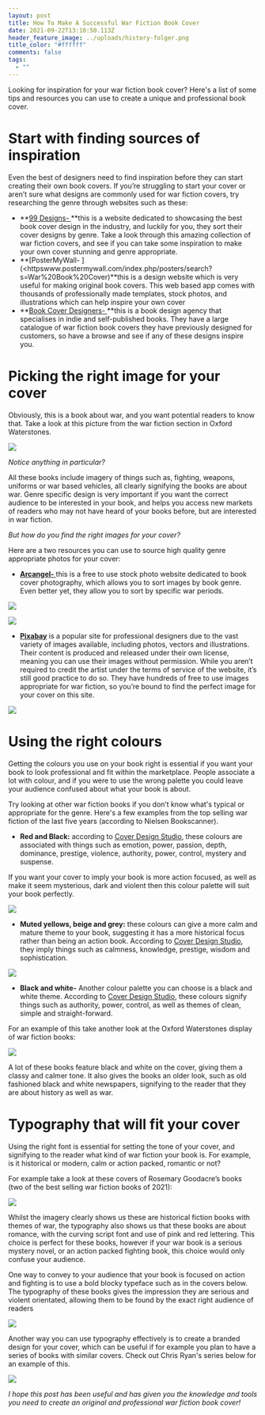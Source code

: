 ```yaml
---
layout: post
title: How To Make A Successful War Fiction Book Cover
date: 2021-09-22T13:10:50.113Z
header_feature_image: ../uploads/history-folger.png
title_color: "#ffffff"
comments: false
tags:
  - ""
---
```

<!--StartFragment-->

Looking for inspiration for your war fiction book cover? Here's a list of some tips and resources you can use to create a unique and professional book cover.



# Start with finding sources of inspiration

Even the best of designers need to find inspiration before they can start creating their own book covers. If you’re struggling to start your cover or aren’t sure what designs are commonly used for war fiction covers, try researching the genre through websites such as these:

* **[99 Designs- ](https://99designs.co.uk/inspiration/book-covers/war)**this is a website dedicated to showcasing the best book cover design in the industry, and luckily for you, they sort their cover designs by genre. Take a look through this amazing collection of war fiction covers, and see if you can take some inspiration to make your own cover stunning and genre appropriate. 
* **[PosterMyWall- ](<httpswww.postermywall.com/index.php/posters/search?s=War%20Book%20Cover)**this is a design website which is very useful for making original book covers. This web based app comes with thousands of professionally made templates, stock photos, and illustrations which can help inspire your own cover
* **[Book Cover Designers- ](https://thebookcoverdesigners.com/war-book-cover-designs/)**this is a book design agency that specialises in indie and self-published books. They have a large catalogue of war fiction book covers they have previously designed for customers, so have a browse and see if any of these designs inspire you.

# Picking the right image for your cover

Obviously, this is a book about war, and you want potential readers to know that. Take a look at this picture from the war fiction section in Oxford Waterstones. 

![](../uploads/war6.jpg)

*Notice anything in particular?* 

All these books include imagery of things such as, fighting, weapons, uniforms or war based vehicles, all clearly signifying the books are about war. Genre specific design is very important if you want the correct audience to be interested in your book, and helps you access new markets of readers who may not have heard of your books before, but are interested in war fiction.

*But how do you find the right images for your cover?*

Here are a two resources you can use to source high quality genre appropriate photos for your cover: 

* [**Arcangel-** ](https://arcangel.com)this is a free to use stock photo website dedicated to book cover photography, which allows you to sort images by book genre. Even better yet, they allow you to sort by specific war periods.

![](../uploads/war7.png)

![](../uploads/war8.png)

* **[Pixabay](https://pixabay.com/)** is a popular site for professional designers due to the vast variety of images available, including photos, vectors and illustrations. Their content is produced and released under their own license, meaning you can use their images without permission. While you aren’t required to credit the artist under the terms of service of the website, it’s still good practice to do so. They have hundreds of free to use images appropriate for war fiction, so you’re bound to find the perfect image for your cover on this site.

![](../uploads/war9.png)



# Using the right colours

Getting the colours you use on your book right is essential if you want your book to look professional and fit within the marketplace. People associate a lot with colour, and if you were to use the wrong palette you could leave your audience confused about what your book is about.

Try looking at other war fiction books if you don’t know what's typical or appropriate for the genre. Here's a few examples from the top selling war fiction of the last five years (according to Nielsen Bookscanner).

* **Red and Black:** according to [Cover Design Studio](https://www.coverdesignstudio.com/best-colors-book-covers/), these colours are associated with things such as emotion, power, passion, depth, dominance, prestige, violence, authority, power, control, mystery and suspense. [](https://www.coverdesignstudio.com/best-colors-book-covers/) 

If you want your cover to imply your book is more action focused, as well as make it seem mysterious, dark and violent then this colour palette will suit your book perfectly.

![](../uploads/war1.png)



* **Muted yellows, beige and grey:** these colours can give a more calm and mature theme to your book, suggesting it has a more historical focus rather than being an action book. According to [Cover Design Studio](https://www.coverdesignstudio.com/best-colors-book-covers/), they imply things such as calmness, knowledge, prestige, wisdom and sophistication.

![](../uploads/war2.png)

* **Black and white-** Another colour palette you can choose is a black and white theme. According to [Cover Design Studio](https://www.coverdesignstudio.com/best-colors-book-covers/), these colours signify things such as authority, power, control, as well as themes of clean, simple and straight-forward.

For an example of this take another look at the Oxford Waterstones display of war fiction books:

![](../uploads/war10.jpg)

A lot of these books feature black and white on the cover, giving them a classy and calmer tone. It also gives the books an older look, such as old fashioned black and white newspapers, signifying to the reader that they are about history as well as war.



# Typography that will fit your cover

Using the right font is essential for setting the tone of your cover, and signifying to the reader what kind of war fiction your book is. For example, is it historical or modern, calm or action packed, romantic or not?

For example take a look at these covers of Rosemary Goodacre’s books (two of the best selling war fiction books of 2021):

![](../uploads/war3.png)

Whilst the imagery clearly shows us these are historical fiction books with themes of war, the typography also shows us that these books are about romance, with the curving script font and use of pink and red lettering. This choice is perfect for these books, however if your war book is a serious mystery novel, or an action packed fighting book, this choice would only confuse your audience.

One way to convey to your audience that your book is focused on action and fighting is to use a bold blocky typeface such as in the covers below. The typography of these books gives the impression they are serious and violent orientated, allowing them to be found by the exact right audience of readers

![](../uploads/war4.png)

Another way you can use typography effectively is to create a branded design for your cover, which can be useful if for example you plan to have a series of books with similar covers. Check out Chris Ryan's series below for an example of this.

![](../uploads/war5.png)



*I hope this post has been useful and has given you the knowledge and tools you need to create an original and professional war fiction book cover!*



<!--EndFragment-->